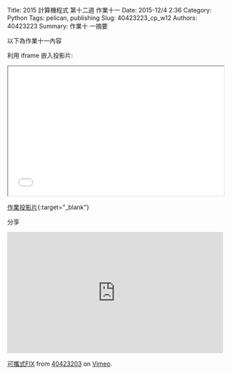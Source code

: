 Title: 2015 計算機程式 第十二週 作業十一
Date: 2015-12/4 2:36
Category: Python
Tags: pelican, publishing
Slug: 40423223_cp_w12
Authors: 40423223
Summary: 作業十 一摘要

以下為作業十一內容

利用 iframe 嵌入投影片:

<iframe src="40423223_cp_w12_p.html" width="500" height="300"></iframe>

[作業投影片](40423223_cp_w12_p.html){:target="_blank"}

分享
<iframe src="https://player.vimeo.com/video/150477842" width="500" height="281" frameborder="0" webkitallowfullscreen mozallowfullscreen allowfullscreen></iframe> <p><a href="https://vimeo.com/150477842">可攜式FIX</a> from <a href="https://vimeo.com/user46241007">40423203</a> on <a href="https://vimeo.com">Vimeo</a>.</p>